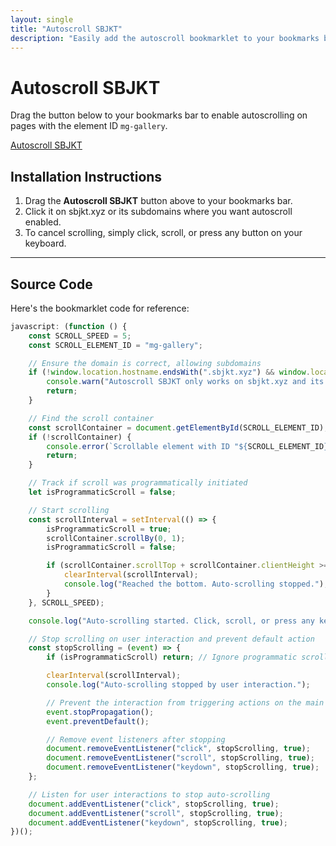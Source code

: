 ```yaml
---
layout: single
title: "Autoscroll SBJKT"
description: "Easily add the autoscroll bookmarklet to your bookmarks bar"
---
```


# Autoscroll SBJKT

Drag the button below to your bookmarks bar to enable autoscrolling on pages with the element ID `mg-gallery`.

<a href="javascript:(function(){const%20SCROLL_SPEED=5;const%20SCROLL_ELEMENT_ID='mg-gallery';if(!window.location.hostname.endsWith('.sbjkt.xyz')%20&&%20window.location.hostname!=='sbjkt.xyz'){console.warn('Autoscroll%20SBJKT%20only%20works%20on%20sbjkt.xyz%20and%20its%20subdomains');return;}const%20scrollContainer=document.getElementById(SCROLL_ELEMENT_ID);if(!scrollContainer){console.error(`Scrollable%20element%20with%20ID%20%22${SCROLL_ELEMENT_ID}%22%20not%20found.`);return;}let%20isProgrammaticScroll=false;const%20scrollInterval=setInterval(()=>{isProgrammaticScroll=true;scrollContainer.scrollBy(0,1);isProgrammaticScroll=false;if((scrollContainer.scrollTop+scrollContainer.clientHeight)>=scrollContainer.scrollHeight){clearInterval(scrollInterval);console.log('Reached%20the%20bottom.%20Auto-scrolling%20stopped.');}},SCROLL_SPEED);console.log('Auto-scrolling%20started.%20Click,%20scroll,%20or%20press%20any%20key%20to%20stop.');const%20stopScrolling=(event)=>{if(isProgrammaticScroll)return;clearInterval(scrollInterval);console.log('Auto-scrolling%20stopped%20by%20user%20interaction.');event.stopPropagation();event.preventDefault();document.removeEventListener('click',stopScrolling,true);document.removeEventListener('scroll',stopScrolling,true);document.removeEventListener('keydown',stopScrolling,true);};document.addEventListener('click',stopScrolling,true);document.addEventListener('scroll',stopScrolling,true);document.addEventListener('keydown',stopScrolling,true);})()" class="btn btn-primary">Autoscroll SBJKT</a>

## Installation Instructions

1. Drag the **Autoscroll SBJKT** button above to your bookmarks bar.
2. Click it on sbjkt.xyz or its subdomains where you want autoscroll enabled.
3. To cancel scrolling, simply click, scroll, or press any button on your keyboard.

---

## Source Code

Here's the bookmarklet code for reference:

```javascript
javascript: (function () {
    const SCROLL_SPEED = 5;
    const SCROLL_ELEMENT_ID = "mg-gallery";

    // Ensure the domain is correct, allowing subdomains
    if (!window.location.hostname.endsWith(".sbjkt.xyz") && window.location.hostname !== "sbjkt.xyz") {
        console.warn("Autoscroll SBJKT only works on sbjkt.xyz and its subdomains");
        return;
    }

    // Find the scroll container
    const scrollContainer = document.getElementById(SCROLL_ELEMENT_ID);
    if (!scrollContainer) {
        console.error(`Scrollable element with ID "${SCROLL_ELEMENT_ID}" not found.`);
        return;
    }

    // Track if scroll was programmatically initiated
    let isProgrammaticScroll = false;

    // Start scrolling
    const scrollInterval = setInterval(() => {
        isProgrammaticScroll = true;
        scrollContainer.scrollBy(0, 1);
        isProgrammaticScroll = false;

        if (scrollContainer.scrollTop + scrollContainer.clientHeight >= scrollContainer.scrollHeight) {
            clearInterval(scrollInterval);
            console.log("Reached the bottom. Auto-scrolling stopped.");
        }
    }, SCROLL_SPEED);

    console.log("Auto-scrolling started. Click, scroll, or press any key to stop.");

    // Stop scrolling on user interaction and prevent default action
    const stopScrolling = (event) => {
        if (isProgrammaticScroll) return; // Ignore programmatic scrolls

        clearInterval(scrollInterval);
        console.log("Auto-scrolling stopped by user interaction.");

        // Prevent the interaction from triggering actions on the main app
        event.stopPropagation();
        event.preventDefault();

        // Remove event listeners after stopping
        document.removeEventListener("click", stopScrolling, true);
        document.removeEventListener("scroll", stopScrolling, true);
        document.removeEventListener("keydown", stopScrolling, true);
    };

    // Listen for user interactions to stop auto-scrolling
    document.addEventListener("click", stopScrolling, true);
    document.addEventListener("scroll", stopScrolling, true);
    document.addEventListener("keydown", stopScrolling, true);
})();
```
